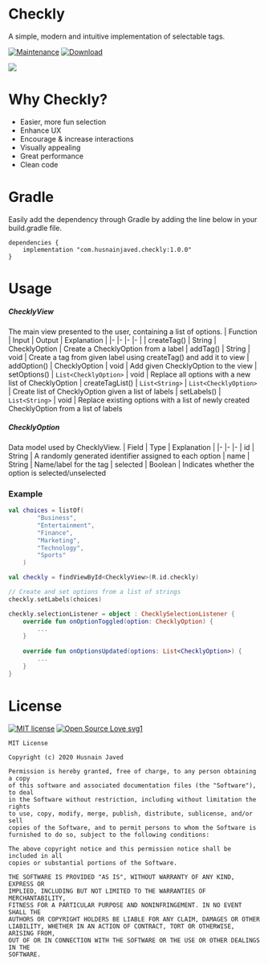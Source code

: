 # Checkly

A simple, modern and intuitive implementation of selectable tags.

[![Maintenance](https://img.shields.io/badge/Maintained%3F-yes-green.svg)](https://GitHub.com/Naereen/StrapDown.js/graphs/commit-activity) [![Download](https://api.bintray.com/packages/husnain/checkly-android/Checkly/images/download.svg) ](https://bintray.com/husnain/checkly-android/Checkly/_latestVersion)

![](https://s1.gifyu.com/images/checkly-demo-1.gif)

# Why Checkly?

  - Easier, more fun selection
  - Enhance UX
  - Encourage & increase interactions
  - Visually appealing
  - Great performance
  - Clean code

# Gradle
Easily add the dependency through Gradle by adding the line below in your build.gradle file.

```
dependencies {
    implementation "com.husnainjaved.checkly:1.0.0"
}
```

# Usage

##### ChecklyView
The main view presented to the user, containing a list of options.
| Function | Input | Output | Explanation |
|-	|-	|-	|- |
| createTag() | String | ChecklyOption | Create a ChecklyOption from a label
| addTag() | String | void | Create a tag from given label using createTag() and add it to view
| addOption() | ChecklyOption | void | Add given ChecklyOption to the view
| setOptions() | `List<ChecklyOption>` | void | Replace all options with a new list of ChecklyOption
| createTagList() | `List<String>` | `List<ChecklyOption>` | Create list of ChecklyOption given a list of labels
| setLabels() | `List<String>` | void | Replace existing options with a list of newly created ChecklyOption from a list of labels

##### ChecklyOption
Data model used by ChecklyView.
| Field | Type | Explanation |
|-	|-	|-
| id | String | A randomly generated identifier assigned to each option 
| name | String | Name/label for the tag
| selected | Boolean | Indicates whether the option is selected/unselected

### Example

```kotlin
val choices = listOf(
        "Business",
        "Entertainment",
        "Finance",
        "Marketing",
        "Technology",
        "Sports"
    )

val checkly = findViewById<ChecklyView>(R.id.checkly)

// Create and set options from a list of strings
checkly.setLabels(choices)

checkly.selectionListener = object : ChecklySelectionListener {
    override fun onOptionToggled(option: ChecklyOption) {
        ...
    }
    
    override fun onOptionsUpdated(options: List<ChecklyOption>) {
        ...
    }
}
````

# License

[![MIT license](https://img.shields.io/badge/License-MIT-blue.svg)](https://lbesson.mit-license.org/) [![Open Source Love svg1](https://badges.frapsoft.com/os/v1/open-source.svg?v=103)](https://github.com/ellerbrock/open-source-badges/)

```
MIT License

Copyright (c) 2020 Husnain Javed

Permission is hereby granted, free of charge, to any person obtaining a copy
of this software and associated documentation files (the "Software"), to deal
in the Software without restriction, including without limitation the rights
to use, copy, modify, merge, publish, distribute, sublicense, and/or sell
copies of the Software, and to permit persons to whom the Software is
furnished to do so, subject to the following conditions:

The above copyright notice and this permission notice shall be included in all
copies or substantial portions of the Software.

THE SOFTWARE IS PROVIDED "AS IS", WITHOUT WARRANTY OF ANY KIND, EXPRESS OR
IMPLIED, INCLUDING BUT NOT LIMITED TO THE WARRANTIES OF MERCHANTABILITY,
FITNESS FOR A PARTICULAR PURPOSE AND NONINFRINGEMENT. IN NO EVENT SHALL THE
AUTHORS OR COPYRIGHT HOLDERS BE LIABLE FOR ANY CLAIM, DAMAGES OR OTHER
LIABILITY, WHETHER IN AN ACTION OF CONTRACT, TORT OR OTHERWISE, ARISING FROM,
OUT OF OR IN CONNECTION WITH THE SOFTWARE OR THE USE OR OTHER DEALINGS IN THE
SOFTWARE.
```
